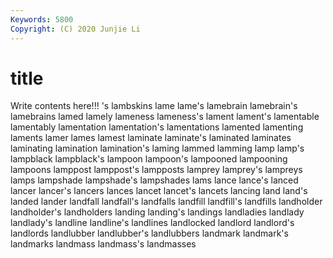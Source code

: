```yaml
---
Keywords: 5800
Copyright: (C) 2020 Junjie Li
---
```


# title

Write contents here!!!
's 
lambskins 
lame 
lame's 
lamebrain 
lamebrain's
lamebrains 
lamed 
lamely 
lameness 
lameness's 
lament 
lament's 
lamentable 
lamentably 
lamentation
lamentation's 
lamentations 
lamented 
lamenting 
laments 
lamer 
lames 
lamest 
laminate 
laminate's
laminated 
laminates 
laminating 
lamination 
lamination's 
laming 
lammed 
lamming 
lamp 
lamp's
lampblack 
lampblack's 
lampoon 
lampoon's 
lampooned 
lampooning 
lampoons 
lamppost 
lamppost's 
lampposts
lamprey 
lamprey's 
lampreys 
lamps 
lampshade 
lampshade's 
lampshades 
lams 
lance 
lance's
lanced 
lancer 
lancer's 
lancers 
lances 
lancet 
lancet's 
lancets 
lancing 
land
land's 
landed 
lander 
landfall 
landfall's 
landfalls 
landfill 
landfill's 
landfills 
landholder
landholder's 
landholders 
landing 
landing's 
landings 
landladies 
landlady 
landlady's 
landline 
landline's
landlines 
landlocked 
landlord 
landlord's 
landlords 
landlubber 
landlubber's 
landlubbers 
landmark 
landmark's
landmarks 
landmass 
landmass's 
landmasses 
